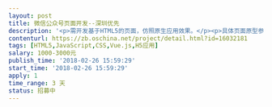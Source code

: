 ```yaml
---                
layout: post       
title: 微信公众号页面开发--深圳优先           
description: '<p>需开发基于HTML5的页面，仿照原生应用效果。</p><p>具体页面原型参见：</p><p>http://team-smart-hotel.gitee.io/docs-hotel-smart/dist/html/ctrlpage-prototype.html</p>'     
contenturl: https://zb.oschina.net/project/detail.html?id=16032181      
tags: [HTML5,JavaScript,CSS,Vue.js,H5应用]            
salary: 1000-3000元          
publish_time: '2018-02-26 15:59:29'         
start_time: '2018-02-26 15:59:29'           
apply: 1                   
time_range: 3 天              
status: 招募中                  
---                 
```

